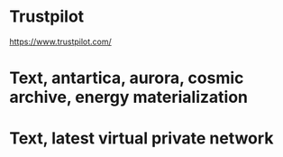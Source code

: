 # Trustpilot
https://www.trustpilot.com/

# Text, antartica, aurora, cosmic archive, energy materialization

# Text, latest virtual private network
